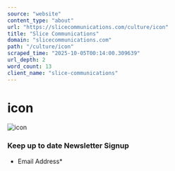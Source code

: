 ```yaml
---
source: "website"
content_type: "about"
url: "https://slicecommunications.com/culture/icon"
title: "Slice Communications"
domain: "slicecommunications.com"
path: "/culture/icon"
scraped_time: "2025-10-05T00:14:00.309639"
url_depth: 2
word_count: 13
client_name: "slice-communications"
---
```


# icon

![icon](https://slicecommunications.com/wp-content/uploads/2022/03/icon.png)

### Keep up to date Newsletter Signup

*   Email Address*